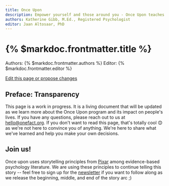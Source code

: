 ```yaml
---
title: Once Upon 
description: Empower yourself and those around you - Once Upon teaches advanced interpersonal skills for behavior change.
authors: Katherine Gibb, M.Ed., Registered Psychologist
editor: Jaan Altosaar, PhD
---
```


# {% $markdoc.frontmatter.title %}

Authors: {% $markdoc.frontmatter.authors %}
Editor: {% $markdoc.frontmatter.editor %}

[Edit this page or propose changes](https://github.com/onefact/help.onefact.org/edit/main/pages/once-upon.md)

## Preface: Transparency

This page is a work in progress. It is a living document that will be updated as we learn more about the Once Upon program and its impact on people's lives. If you have any questions, please reach out to us at [hello@onefact.org](mailto:hello@onefact.org). If you don't want to read this page, that's totally cool 😊 as we're not here to convince you of anything. We're here to share what we've learned and help you make your own decisions.

## Join us! 

Once upon uses storytelling principles from [Pixar](http://web.archive.org/web/20170208134519/http://storyshots.tumblr.com/post/25032057278/22-storybasics-ive-picked-up-in-my-time-at-pixar) among evidence-based psychology literature. We are using these principles to continue telling this story -- feel free to sign up for the [newsletter](https://tinyletter.com/onefact) if you want to follow along as we release the beginning, middle, and end of the story arc ;)